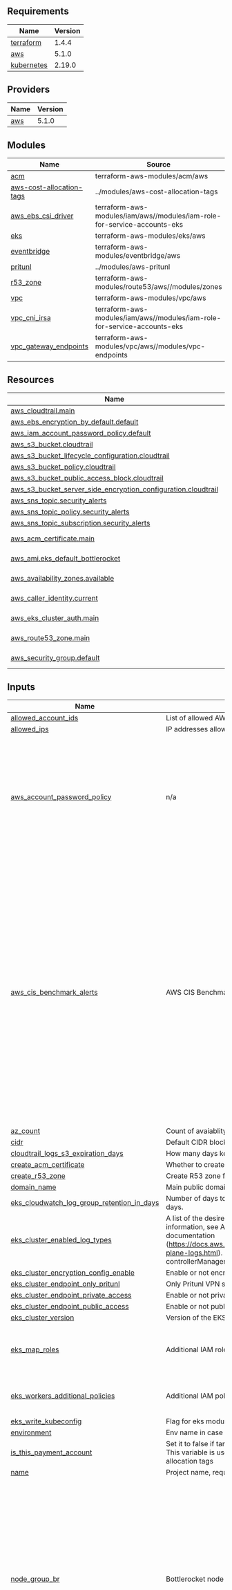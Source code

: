 ## Requirements

| Name                                                                         | Version |
| ---------------------------------------------------------------------------- | ------- |
| <a name="requirement_terraform"></a> [terraform](#requirement\_terraform)    | 1.4.4   |
| <a name="requirement_aws"></a> [aws](#requirement\_aws)                      | 5.1.0   |
| <a name="requirement_kubernetes"></a> [kubernetes](#requirement\_kubernetes) | 2.19.0  |

## Providers

| Name                                              | Version |
| ------------------------------------------------- | ------- |
| <a name="provider_aws"></a> [aws](#provider\_aws) | 5.1.0   |

## Modules

| Name                                                                                                         | Source                                                                   | Version |
| ------------------------------------------------------------------------------------------------------------ | ------------------------------------------------------------------------ | ------- |
| <a name="module_acm"></a> [acm](#module\_acm)                                                                | terraform-aws-modules/acm/aws                                            | 4.3.2   |
| <a name="module_aws-cost-allocation-tags"></a> [aws-cost-allocation-tags](#module\_aws-cost-allocation-tags) | ../modules/aws-cost-allocation-tags                                      | n/a     |
| <a name="module_aws_ebs_csi_driver"></a> [aws\_ebs\_csi\_driver](#module\_aws\_ebs\_csi\_driver)             | terraform-aws-modules/iam/aws//modules/iam-role-for-service-accounts-eks | 5.17.0  |
| <a name="module_eks"></a> [eks](#module\_eks)                                                                | terraform-aws-modules/eks/aws                                            | 19.12.0 |
| <a name="module_eventbridge"></a> [eventbridge](#module\_eventbridge)                                        | terraform-aws-modules/eventbridge/aws                                    | 1.17.3  |
| <a name="module_pritunl"></a> [pritunl](#module\_pritunl)                                                    | ../modules/aws-pritunl                                                   | n/a     |
| <a name="module_r53_zone"></a> [r53\_zone](#module\_r53\_zone)                                               | terraform-aws-modules/route53/aws//modules/zones                         | 2.10.2  |
| <a name="module_vpc"></a> [vpc](#module\_vpc)                                                                | terraform-aws-modules/vpc/aws                                            | 4.0.1   |
| <a name="module_vpc_cni_irsa"></a> [vpc\_cni\_irsa](#module\_vpc\_cni\_irsa)                                 | terraform-aws-modules/iam/aws//modules/iam-role-for-service-accounts-eks | 5.17.0  |
| <a name="module_vpc_gateway_endpoints"></a> [vpc\_gateway\_endpoints](#module\_vpc\_gateway\_endpoints)      | terraform-aws-modules/vpc/aws//modules/vpc-endpoints                     | 4.0.1   |

## Resources

| Name                                                                                                                                                                                       | Type        |
| ------------------------------------------------------------------------------------------------------------------------------------------------------------------------------------------ | ----------- |
| [aws_cloudtrail.main](https://registry.terraform.io/providers/hashicorp/aws/5.1.0/docs/resources/cloudtrail)                                                                               | resource    |
| [aws_ebs_encryption_by_default.default](https://registry.terraform.io/providers/hashicorp/aws/5.1.0/docs/resources/ebs_encryption_by_default)                                              | resource    |
| [aws_iam_account_password_policy.default](https://registry.terraform.io/providers/hashicorp/aws/5.1.0/docs/resources/iam_account_password_policy)                                          | resource    |
| [aws_s3_bucket.cloudtrail](https://registry.terraform.io/providers/hashicorp/aws/5.1.0/docs/resources/s3_bucket)                                                                           | resource    |
| [aws_s3_bucket_lifecycle_configuration.cloudtrail](https://registry.terraform.io/providers/hashicorp/aws/5.1.0/docs/resources/s3_bucket_lifecycle_configuration)                           | resource    |
| [aws_s3_bucket_policy.cloudtrail](https://registry.terraform.io/providers/hashicorp/aws/5.1.0/docs/resources/s3_bucket_policy)                                                             | resource    |
| [aws_s3_bucket_public_access_block.cloudtrail](https://registry.terraform.io/providers/hashicorp/aws/5.1.0/docs/resources/s3_bucket_public_access_block)                                   | resource    |
| [aws_s3_bucket_server_side_encryption_configuration.cloudtrail](https://registry.terraform.io/providers/hashicorp/aws/5.1.0/docs/resources/s3_bucket_server_side_encryption_configuration) | resource    |
| [aws_sns_topic.security_alerts](https://registry.terraform.io/providers/hashicorp/aws/5.1.0/docs/resources/sns_topic)                                                                      | resource    |
| [aws_sns_topic_policy.security_alerts](https://registry.terraform.io/providers/hashicorp/aws/5.1.0/docs/resources/sns_topic_policy)                                                        | resource    |
| [aws_sns_topic_subscription.security_alerts](https://registry.terraform.io/providers/hashicorp/aws/5.1.0/docs/resources/sns_topic_subscription)                                            | resource    |
| [aws_acm_certificate.main](https://registry.terraform.io/providers/hashicorp/aws/5.1.0/docs/data-sources/acm_certificate)                                                                  | data source |
| [aws_ami.eks_default_bottlerocket](https://registry.terraform.io/providers/hashicorp/aws/5.1.0/docs/data-sources/ami)                                                                      | data source |
| [aws_availability_zones.available](https://registry.terraform.io/providers/hashicorp/aws/5.1.0/docs/data-sources/availability_zones)                                                       | data source |
| [aws_caller_identity.current](https://registry.terraform.io/providers/hashicorp/aws/5.1.0/docs/data-sources/caller_identity)                                                               | data source |
| [aws_eks_cluster_auth.main](https://registry.terraform.io/providers/hashicorp/aws/5.1.0/docs/data-sources/eks_cluster_auth)                                                                | data source |
| [aws_route53_zone.main](https://registry.terraform.io/providers/hashicorp/aws/5.1.0/docs/data-sources/route53_zone)                                                                        | data source |
| [aws_security_group.default](https://registry.terraform.io/providers/hashicorp/aws/5.1.0/docs/data-sources/security_group)                                                                 | data source |

## Inputs

| Name                                                                                                                                                                         | Description                                                                                                                                                                                                                                                                          | Type                                                                                                                                                                                                                                                                                                                              | Default                                                                                                                                                                                                                                                                                                                                                                                                                                                                                                                                                                                                                                                                                                                                                                                                                                                                                                          | Required |
| ---------------------------------------------------------------------------------------------------------------------------------------------------------------------------- | ------------------------------------------------------------------------------------------------------------------------------------------------------------------------------------------------------------------------------------------------------------------------------------ | --------------------------------------------------------------------------------------------------------------------------------------------------------------------------------------------------------------------------------------------------------------------------------------------------------------------------------- | ---------------------------------------------------------------------------------------------------------------------------------------------------------------------------------------------------------------------------------------------------------------------------------------------------------------------------------------------------------------------------------------------------------------------------------------------------------------------------------------------------------------------------------------------------------------------------------------------------------------------------------------------------------------------------------------------------------------------------------------------------------------------------------------------------------------------------------------------------------------------------------------------------------------- | :------: |
| <a name="input_allowed_account_ids"></a> [allowed\_account\_ids](#input\_allowed\_account\_ids)                                                                              | List of allowed AWS account IDs                                                                                                                                                                                                                                                      | `list`                                                                                                                                                                                                                                                                                                                            | `[]`                                                                                                                                                                                                                                                                                                                                                                                                                                                                                                                                                                                                                                                                                                                                                                                                                                                                                                             |    no    |
| <a name="input_allowed_ips"></a> [allowed\_ips](#input\_allowed\_ips)                                                                                                        | IP addresses allowed to connect to private resources                                                                                                                                                                                                                                 | `list(any)`                                                                                                                                                                                                                                                                                                                       | `[]`                                                                                                                                                                                                                                                                                                                                                                                                                                                                                                                                                                                                                                                                                                                                                                                                                                                                                                             |    no    |
| <a name="input_aws_account_password_policy"></a> [aws\_account\_password\_policy](#input\_aws\_account\_password\_policy)                                                    | n/a                                                                                                                                                                                                                                                                                  | `any`                                                                                                                                                                                                                                                                                                                             | <pre>{<br>  "allow_users_to_change_password": true,<br>  "create": true,<br>  "hard_expiry": false,<br>  "max_password_age": 90,<br>  "minimum_password_length": 14,<br>  "password_reuse_prevention": 10,<br>  "require_lowercase_characters": true,<br>  "require_numbers": true,<br>  "require_symbols": true,<br>  "require_uppercase_characters": true<br>}</pre>                                                                                                                                                                                                                                                                                                                                                                                                                                                                                                                                           |    no    |
| <a name="input_aws_cis_benchmark_alerts"></a> [aws\_cis\_benchmark\_alerts](#input\_aws\_cis\_benchmark\_alerts)                                                             | AWS CIS Benchmark alerts configuration                                                                                                                                                                                                                                               | `any`                                                                                                                                                                                                                                                                                                                             | <pre>{<br>  "email": "demo@example.com",<br>  "enabled": "false",<br>  "rules": {<br>    "aws_config_changes_enabled": true,<br>    "cloudtrail_configuration_changes_enabled": true,<br>    "console_login_failed_enabled": true,<br>    "consolelogin_without_mfa_enabled": true,<br>    "iam_policy_changes_enabled": true,<br>    "kms_cmk_delete_or_disable_enabled": true,<br>    "nacl_changes_enabled": true,<br>    "network_gateway_changes_enabled": true,<br>    "organization_changes_enabled": true,<br>    "parameter_store_actions_enabled": true,<br>    "route_table_changes_enabled": true,<br>    "s3_bucket_policy_changes_enabled": true,<br>    "secrets_manager_actions_enabled": true,<br>    "security_group_changes_enabled": true,<br>    "unauthorized_api_calls_enabled": true,<br>    "usage_of_root_account_enabled": true,<br>    "vpc_changes_enabled": true<br>  }<br>}</pre> |    no    |
| <a name="input_az_count"></a> [az\_count](#input\_az\_count)                                                                                                                 | Count of avaiablity zones, min 2                                                                                                                                                                                                                                                     | `number`                                                                                                                                                                                                                                                                                                                          | `3`                                                                                                                                                                                                                                                                                                                                                                                                                                                                                                                                                                                                                                                                                                                                                                                                                                                                                                              |    no    |
| <a name="input_cidr"></a> [cidr](#input\_cidr)                                                                                                                               | Default CIDR block for VPC                                                                                                                                                                                                                                                           | `string`                                                                                                                                                                                                                                                                                                                          | `"10.0.0.0/16"`                                                                                                                                                                                                                                                                                                                                                                                                                                                                                                                                                                                                                                                                                                                                                                                                                                                                                                  |    no    |
| <a name="input_cloudtrail_logs_s3_expiration_days"></a> [cloudtrail\_logs\_s3\_expiration\_days](#input\_cloudtrail\_logs\_s3\_expiration\_days)                             | How many days keep cloudtrail logs on S3                                                                                                                                                                                                                                             | `string`                                                                                                                                                                                                                                                                                                                          | `180`                                                                                                                                                                                                                                                                                                                                                                                                                                                                                                                                                                                                                                                                                                                                                                                                                                                                                                            |    no    |
| <a name="input_create_acm_certificate"></a> [create\_acm\_certificate](#input\_create\_acm\_certificate)                                                                     | Whether to create acm certificate or use existing                                                                                                                                                                                                                                    | `bool`                                                                                                                                                                                                                                                                                                                            | `false`                                                                                                                                                                                                                                                                                                                                                                                                                                                                                                                                                                                                                                                                                                                                                                                                                                                                                                          |    no    |
| <a name="input_create_r53_zone"></a> [create\_r53\_zone](#input\_create\_r53\_zone)                                                                                          | Create R53 zone for main public domain                                                                                                                                                                                                                                               | `bool`                                                                                                                                                                                                                                                                                                                            | `false`                                                                                                                                                                                                                                                                                                                                                                                                                                                                                                                                                                                                                                                                                                                                                                                                                                                                                                          |    no    |
| <a name="input_domain_name"></a> [domain\_name](#input\_domain\_name)                                                                                                        | Main public domain name                                                                                                                                                                                                                                                              | `any`                                                                                                                                                                                                                                                                                                                             | n/a                                                                                                                                                                                                                                                                                                                                                                                                                                                                                                                                                                                                                                                                                                                                                                                                                                                                                                              |   yes    |
| <a name="input_eks_cloudwatch_log_group_retention_in_days"></a> [eks\_cloudwatch\_log\_group\_retention\_in\_days](#input\_eks\_cloudwatch\_log\_group\_retention\_in\_days) | Number of days to retain log events. Default retention - 90 days.                                                                                                                                                                                                                    | `number`                                                                                                                                                                                                                                                                                                                          | `90`                                                                                                                                                                                                                                                                                                                                                                                                                                                                                                                                                                                                                                                                                                                                                                                                                                                                                                             |    no    |
| <a name="input_eks_cluster_enabled_log_types"></a> [eks\_cluster\_enabled\_log\_types](#input\_eks\_cluster\_enabled\_log\_types)                                            | A list of the desired control plane logging to enable. For more information, see Amazon EKS Control Plane Logging documentation (https://docs.aws.amazon.com/eks/latest/userguide/control-plane-logs.html). Possible values: api, audit, authenticator, controllerManager, scheduler | `list(string)`                                                                                                                                                                                                                                                                                                                    | <pre>[<br>  "audit"<br>]</pre>                                                                                                                                                                                                                                                                                                                                                                                                                                                                                                                                                                                                                                                                                                                                                                                                                                                                                   |    no    |
| <a name="input_eks_cluster_encryption_config_enable"></a> [eks\_cluster\_encryption\_config\_enable](#input\_eks\_cluster\_encryption\_config\_enable)                       | Enable or not encryption for k8s secrets with aws-kms                                                                                                                                                                                                                                | `bool`                                                                                                                                                                                                                                                                                                                            | `false`                                                                                                                                                                                                                                                                                                                                                                                                                                                                                                                                                                                                                                                                                                                                                                                                                                                                                                          |    no    |
| <a name="input_eks_cluster_endpoint_only_pritunl"></a> [eks\_cluster\_endpoint\_only\_pritunl](#input\_eks\_cluster\_endpoint\_only\_pritunl)                                | Only Pritunl VPN server will have access to eks endpoint.                                                                                                                                                                                                                            | `bool`                                                                                                                                                                                                                                                                                                                            | `false`                                                                                                                                                                                                                                                                                                                                                                                                                                                                                                                                                                                                                                                                                                                                                                                                                                                                                                          |    no    |
| <a name="input_eks_cluster_endpoint_private_access"></a> [eks\_cluster\_endpoint\_private\_access](#input\_eks\_cluster\_endpoint\_private\_access)                          | Enable or not private access to cluster endpoint                                                                                                                                                                                                                                     | `bool`                                                                                                                                                                                                                                                                                                                            | `false`                                                                                                                                                                                                                                                                                                                                                                                                                                                                                                                                                                                                                                                                                                                                                                                                                                                                                                          |    no    |
| <a name="input_eks_cluster_endpoint_public_access"></a> [eks\_cluster\_endpoint\_public\_access](#input\_eks\_cluster\_endpoint\_public\_access)                             | Enable or not public access to cluster endpoint                                                                                                                                                                                                                                      | `bool`                                                                                                                                                                                                                                                                                                                            | `true`                                                                                                                                                                                                                                                                                                                                                                                                                                                                                                                                                                                                                                                                                                                                                                                                                                                                                                           |    no    |
| <a name="input_eks_cluster_version"></a> [eks\_cluster\_version](#input\_eks\_cluster\_version)                                                                              | Version of the EKS K8S cluster                                                                                                                                                                                                                                                       | `string`                                                                                                                                                                                                                                                                                                                          | `"1.25"`                                                                                                                                                                                                                                                                                                                                                                                                                                                                                                                                                                                                                                                                                                                                                                                                                                                                                                         |    no    |
| <a name="input_eks_map_roles"></a> [eks\_map\_roles](#input\_eks\_map\_roles)                                                                                                | Additional IAM roles to add to the aws-auth configmap.                                                                                                                                                                                                                               | <pre>list(object({<br>    rolearn  = string<br>    username = string<br>    groups   = list(string)<br>  }))</pre>                                                                                                                                                                                                                | `[]`                                                                                                                                                                                                                                                                                                                                                                                                                                                                                                                                                                                                                                                                                                                                                                                                                                                                                                             |    no    |
| <a name="input_eks_workers_additional_policies"></a> [eks\_workers\_additional\_policies](#input\_eks\_workers\_additional\_policies)                                        | Additional IAM policy attached to EKS worker nodes                                                                                                                                                                                                                                   | `map(string)`                                                                                                                                                                                                                                                                                                                     | <pre>{<br>  "additional": "arn:aws:iam::aws:policy/AmazonSSMManagedInstanceCore"<br>}</pre>                                                                                                                                                                                                                                                                                                                                                                                                                                                                                                                                                                                                                                                                                                                                                                                                                      |    no    |
| <a name="input_eks_write_kubeconfig"></a> [eks\_write\_kubeconfig](#input\_eks\_write\_kubeconfig)                                                                           | Flag for eks module to write kubeconfig                                                                                                                                                                                                                                              | `bool`                                                                                                                                                                                                                                                                                                                            | `false`                                                                                                                                                                                                                                                                                                                                                                                                                                                                                                                                                                                                                                                                                                                                                                                                                                                                                                          |    no    |
| <a name="input_environment"></a> [environment](#input\_environment)                                                                                                          | Env name in case workspace wasn't used                                                                                                                                                                                                                                               | `string`                                                                                                                                                                                                                                                                                                                          | `"demo"`                                                                                                                                                                                                                                                                                                                                                                                                                                                                                                                                                                                                                                                                                                                                                                                                                                                                                                         |    no    |
| <a name="input_is_this_payment_account"></a> [is\_this\_payment\_account](#input\_is\_this\_payment\_account)                                                                | Set it to false if target account is under AWS Organization. This variable is used to enable apply configuration for cost allocation tags                                                                                                                                            | `bool`                                                                                                                                                                                                                                                                                                                            | `true`                                                                                                                                                                                                                                                                                                                                                                                                                                                                                                                                                                                                                                                                                                                                                                                                                                                                                                           |    no    |
| <a name="input_name"></a> [name](#input\_name)                                                                                                                               | Project name, required to create unique resource names                                                                                                                                                                                                                               | `any`                                                                                                                                                                                                                                                                                                                             | n/a                                                                                                                                                                                                                                                                                                                                                                                                                                                                                                                                                                                                                                                                                                                                                                                                                                                                                                              |   yes    |
| <a name="input_node_group_br"></a> [node\_group\_br](#input\_node\_group\_br)                                                                                                | Bottlerocket node group configuration                                                                                                                                                                                                                                                | <pre>object({<br>    instance_type              = string<br>    max_capacity               = number<br>    min_capacity               = number<br>    desired_capacity           = number<br>    capacity_rebalance         = bool<br>    use_mixed_instances_policy = bool<br>    mixed_instances_policy     = any<br>  })</pre> | <pre>{<br>  "capacity_rebalance": true,<br>  "desired_capacity": 0,<br>  "instance_type": "t3.medium",<br>  "max_capacity": 5,<br>  "min_capacity": 0,<br>  "mixed_instances_policy": {<br>    "instances_distribution": {<br>      "on_demand_base_capacity": 0,<br>      "on_demand_percentage_above_base_capacity": 0<br>    },<br>    "override": [<br>      {<br>        "instance_type": "t3.medium"<br>      },<br>      {<br>        "instance_type": "t3a.medium"<br>      }<br>    ]<br>  },<br>  "use_mixed_instances_policy": true<br>}</pre>                                                                                                                                                                                                                                                                                                                                                        |    no    |
| <a name="input_node_group_ci"></a> [node\_group\_ci](#input\_node\_group\_ci)                                                                                                | CI node group configuration                                                                                                                                                                                                                                                          | <pre>object({<br>    instance_type              = string<br>    max_capacity               = number<br>    min_capacity               = number<br>    desired_capacity           = number<br>    capacity_rebalance         = bool<br>    use_mixed_instances_policy = bool<br>    mixed_instances_policy     = any<br>  })</pre> | <pre>{<br>  "capacity_rebalance": false,<br>  "desired_capacity": 0,<br>  "instance_type": "t3.medium",<br>  "max_capacity": 5,<br>  "min_capacity": 0,<br>  "mixed_instances_policy": {<br>    "instances_distribution": {<br>      "on_demand_base_capacity": 0,<br>      "on_demand_percentage_above_base_capacity": 0<br>    },<br>    "override": [<br>      {<br>        "instance_type": "t3.medium"<br>      },<br>      {<br>        "instance_type": "t3a.medium"<br>      }<br>    ]<br>  },<br>  "use_mixed_instances_policy": true<br>}</pre>                                                                                                                                                                                                                                                                                                                                                       |    no    |
| <a name="input_node_group_ondemand"></a> [node\_group\_ondemand](#input\_node\_group\_ondemand)                                                                              | Default ondemand node group configuration                                                                                                                                                                                                                                            | <pre>object({<br>    instance_type              = string<br>    max_capacity               = number<br>    min_capacity               = number<br>    desired_capacity           = number<br>    capacity_rebalance         = bool<br>    use_mixed_instances_policy = bool<br>    mixed_instances_policy     = any<br>  })</pre> | <pre>{<br>  "capacity_rebalance": false,<br>  "desired_capacity": 1,<br>  "instance_type": "t3a.medium",<br>  "max_capacity": 5,<br>  "min_capacity": 1,<br>  "mixed_instances_policy": null,<br>  "use_mixed_instances_policy": false<br>}</pre>                                                                                                                                                                                                                                                                                                                                                                                                                                                                                                                                                                                                                                                                |    no    |
| <a name="input_node_group_spot"></a> [node\_group\_spot](#input\_node\_group\_spot)                                                                                          | Spot node group configuration                                                                                                                                                                                                                                                        | <pre>object({<br>    instance_type              = string<br>    max_capacity               = number<br>    min_capacity               = number<br>    desired_capacity           = number<br>    capacity_rebalance         = bool<br>    use_mixed_instances_policy = bool<br>    mixed_instances_policy     = any<br>  })</pre> | <pre>{<br>  "capacity_rebalance": true,<br>  "desired_capacity": 1,<br>  "instance_type": "t3.medium",<br>  "max_capacity": 5,<br>  "min_capacity": 0,<br>  "mixed_instances_policy": {<br>    "instances_distribution": {<br>      "on_demand_base_capacity": 0,<br>      "on_demand_percentage_above_base_capacity": 0<br>    },<br>    "override": [<br>      {<br>        "instance_type": "t3.medium"<br>      },<br>      {<br>        "instance_type": "t3a.medium"<br>      }<br>    ]<br>  },<br>  "use_mixed_instances_policy": true<br>}</pre>                                                                                                                                                                                                                                                                                                                                                        |    no    |
| <a name="input_pritunl_vpn_access_cidr_blocks"></a> [pritunl\_vpn\_access\_cidr\_blocks](#input\_pritunl\_vpn\_access\_cidr\_blocks)                                         | IP address that will have access to the web console                                                                                                                                                                                                                                  | `string`                                                                                                                                                                                                                                                                                                                          | `"127.0.0.1/32"`                                                                                                                                                                                                                                                                                                                                                                                                                                                                                                                                                                                                                                                                                                                                                                                                                                                                                                 |    no    |
| <a name="input_pritunl_vpn_server_enable"></a> [pritunl\_vpn\_server\_enable](#input\_pritunl\_vpn\_server\_enable)                                                          | Indicates whether or not the Pritunl VPN server is deployed.                                                                                                                                                                                                                         | `bool`                                                                                                                                                                                                                                                                                                                            | `false`                                                                                                                                                                                                                                                                                                                                                                                                                                                                                                                                                                                                                                                                                                                                                                                                                                                                                                          |    no    |
| <a name="input_region"></a> [region](#input\_region)                                                                                                                         | Default infrastructure region                                                                                                                                                                                                                                                        | `string`                                                                                                                                                                                                                                                                                                                          | `"us-east-1"`                                                                                                                                                                                                                                                                                                                                                                                                                                                                                                                                                                                                                                                                                                                                                                                                                                                                                                    |    no    |
| <a name="input_short_region"></a> [short\_region](#input\_short\_region)                                                                                                     | The abbreviated name of the region, required to form unique resource names                                                                                                                                                                                                           | `map`                                                                                                                                                                                                                                                                                                                             | <pre>{<br>  "ap-east-1": "ape1",<br>  "ap-northeast-1": "apn1",<br>  "ap-northeast-2": "apn2",<br>  "ap-south-1": "aps1",<br>  "ap-southeast-1": "apse1",<br>  "ap-southeast-2": "apse2",<br>  "ca-central-1": "cac1",<br>  "cn-north-1": "cnn1",<br>  "cn-northwest-1": "cnnw1",<br>  "eu-central-1": "euc1",<br>  "eu-north-1": "eun1",<br>  "eu-west-1": "euw1",<br>  "eu-west-2": "euw2",<br>  "eu-west-3": "euw3",<br>  "sa-east-1": "sae1",<br>  "us-east-1": "use1",<br>  "us-east-2": "use2",<br>  "us-gov-east-1": "usge1",<br>  "us-gov-west-1": "usgw1",<br>  "us-west-1": "usw1",<br>  "us-west-2": "usw2"<br>}</pre>                                                                                                                                                                                                                                                                                |    no    |
| <a name="input_single_nat_gateway"></a> [single\_nat\_gateway](#input\_single\_nat\_gateway)                                                                                 | Flag to create single nat gateway for all AZs                                                                                                                                                                                                                                        | `bool`                                                                                                                                                                                                                                                                                                                            | `true`                                                                                                                                                                                                                                                                                                                                                                                                                                                                                                                                                                                                                                                                                                                                                                                                                                                                                                           |    no    |
| <a name="input_zone_id"></a> [zone\_id](#input\_zone\_id)                                                                                                                    | R53 zone id for public domain                                                                                                                                                                                                                                                        | `any`                                                                                                                                                                                                                                                                                                                             | `null`                                                                                                                                                                                                                                                                                                                                                                                                                                                                                                                                                                                                                                                                                                                                                                                                                                                                                                           |    no    |

## Outputs

| Name                                                                                                                                | Description                                                                |
| ----------------------------------------------------------------------------------------------------------------------------------- | -------------------------------------------------------------------------- |
| <a name="output_allowed_ips"></a> [allowed\_ips](#output\_allowed\_ips)                                                             | List of allowed ip's, used for direct ssh access to instances.             |
| <a name="output_az_count"></a> [az\_count](#output\_az\_count)                                                                      | Count of avaiablity zones, min 2                                           |
| <a name="output_domain_name"></a> [domain\_name](#output\_domain\_name)                                                             | Domain name                                                                |
| <a name="output_eks_cluster_endpoint"></a> [eks\_cluster\_endpoint](#output\_eks\_cluster\_endpoint)                                | Endpoint for EKS control plane.                                            |
| <a name="output_eks_cluster_id"></a> [eks\_cluster\_id](#output\_eks\_cluster\_id)                                                  | n/a                                                                        |
| <a name="output_eks_cluster_security_group_id"></a> [eks\_cluster\_security\_group\_id](#output\_eks\_cluster\_security\_group\_id) | Security group ids attached to the cluster control plane.                  |
| <a name="output_eks_kubectl_console_config"></a> [eks\_kubectl\_console\_config](#output\_eks\_kubectl\_console\_config)            | description                                                                |
| <a name="output_eks_oidc_provider_arn"></a> [eks\_oidc\_provider\_arn](#output\_eks\_oidc\_provider\_arn)                           | ARN of EKS oidc provider                                                   |
| <a name="output_env"></a> [env](#output\_env)                                                                                       | Suffix for the hostname depending on workspace                             |
| <a name="output_name"></a> [name](#output\_name)                                                                                    | Project name, required to form unique resource names                       |
| <a name="output_name_wo_region"></a> [name\_wo\_region](#output\_name\_wo\_region)                                                  | Project name, required to form unique resource names without short region  |
| <a name="output_region"></a> [region](#output\_region)                                                                              | Target region for all infrastructure resources                             |
| <a name="output_route53_zone_id"></a> [route53\_zone\_id](#output\_route53\_zone\_id)                                               | ID of domain zone                                                          |
| <a name="output_short_region"></a> [short\_region](#output\_short\_region)                                                          | The abbreviated name of the region, required to form unique resource names |
| <a name="output_ssl_certificate_arn"></a> [ssl\_certificate\_arn](#output\_ssl\_certificate\_arn)                                   | ARN of SSL certificate                                                     |
| <a name="output_vpc_cidr"></a> [vpc\_cidr](#output\_vpc\_cidr)                                                                      | CIDR block of infra VPC                                                    |
| <a name="output_vpc_database_subnets"></a> [vpc\_database\_subnets](#output\_vpc\_database\_subnets)                                | Database subnets of infra VPC                                              |
| <a name="output_vpc_id"></a> [vpc\_id](#output\_vpc\_id)                                                                            | ID of infra VPC                                                            |
| <a name="output_vpc_intra_subnets"></a> [vpc\_intra\_subnets](#output\_vpc\_intra\_subnets)                                         | Private intra subnets                                                      |
| <a name="output_vpc_name"></a> [vpc\_name](#output\_vpc\_name)                                                                      | Name of infra VPC                                                          |
| <a name="output_vpc_private_subnets"></a> [vpc\_private\_subnets](#output\_vpc\_private\_subnets)                                   | Private subnets of infra VPC                                               |
| <a name="output_vpc_public_subnets"></a> [vpc\_public\_subnets](#output\_vpc\_public\_subnets)                                      | Public subnets of infra VPC                                                |
